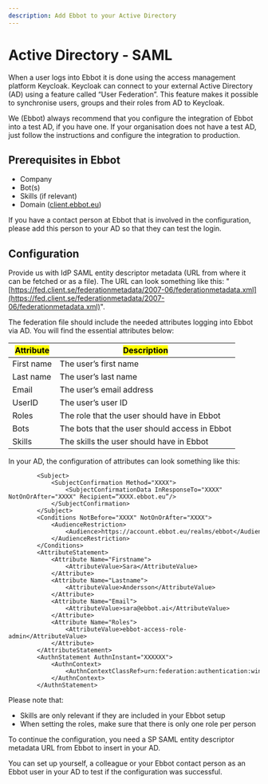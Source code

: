 ```yaml
---
description: Add Ebbot to your Active Directory
---
```


# Active Directory - SAML

When a user logs into Ebbot it is done using the access management platform Keycloak. Keycloak can connect to your external Active Directory (AD) using a feature called “User Federation”. This feature makes it possible to synchronise users, groups and their roles from AD to Keycloak.&#x20;

We (Ebbot) always recommend that you configure the integration of Ebbot into a test AD, if you have one. If your organisation does not have a test AD, just follow the instructions and configure the integration to production.&#x20;

## Prerequisites in Ebbot

* Company&#x20;
* Bot(s)
* Skills (if relevant)
* Domain ([client.ebbot.eu](http://client.ebbot.eu))

If you have a contact person at Ebbot that is involved in the configuration, please add this person to your AD so that they can test the login.

## Configuration

Provide us with IdP SAML entity descriptor metadata (URL from where it can be fetched or as a file). The URL can look something like this: "[https://fed.client.se/federationmetadata/2007-06/federationmetadata.xml](https://fed.client.se/federationmetadata/2007-06/federationmetadata.xml)".

The federation file should include the needed attributes logging into Ebbot via AD. You will find the essential attributes below:

| <mark style="background-color:yellow;">**Attribute**</mark> | <mark style="background-color:yellow;">**Description**</mark> |
| ----------------------------------------------------------- | ------------------------------------------------------------- |
| First name                                                  | The user’s first name                                         |
| Last name                                                   | The user’s last name                                          |
| Email                                                       | The user’s email address                                      |
| UserID                                                      | The user’s user ID                                            |
| Roles                                                       | The role that the user should have in Ebbot                   |
| Bots                                                        | The bots that the user should access in Ebbot                 |
| Skills                                                      | The skills the user should have in Ebbot                      |

In your AD, the configuration of attributes can look something like this: 

```
        <Subject>
            <SubjectConfirmation Method="XXXX">
                <SubjectConfirmationData InResponseTo="XXXX" NotOnOrAfter="XXXX" Recipient=“XXXX.ebbot.eu”/>
            </SubjectConfirmation>
        </Subject>
        <Conditions NotBefore="XXXX" NotOnOrAfter="XXXX">
            <AudienceRestriction>
                <Audience>https://account.ebbot.eu/realms/ebbot</Audience>
            </AudienceRestriction>
        </Conditions>
        <AttributeStatement>
            <Attribute Name="Firstname">
                <AttributeValue>Sara</AttributeValue>
            </Attribute>
            <Attribute Name="Lastname">
                <AttributeValue>Andersson</AttributeValue>
            </Attribute>
            <Attribute Name="Email">
                <AttributeValue>sara@ebbot.ai</AttributeValue>
            </Attribute>
            <Attribute Name="Roles">
                <AttributeValue>ebbot-access-role-admin</AttributeValue>
            </Attribute>
        </AttributeStatement>
        <AuthnStatement AuthnInstant="XXXXXX">
            <AuthnContext>
                <AuthnContextClassRef>urn:federation:authentication:windows</AuthnContextClassRef>
            </AuthnContext>
        </AuthnStatement>

```

Please note that:

* Skills are only relevant if they are included in your Ebbot setup
* When setting the roles, make sure that there is only one role per person

To continue the configuration, you need a SP SAML entity descriptor metadata URL from Ebbot to insert in your AD.

You can set up yourself, a colleague or your Ebbot contact person as an Ebbot user in your AD to test if the configuration was successful.
